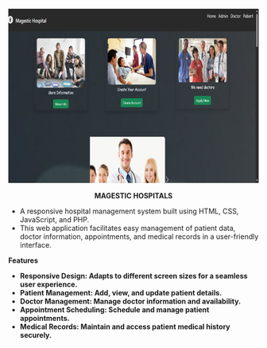 <p align="center">
    <img src="https://github.com/Sofiyashaw/WebApplication-MagesticHospitals/blob/main/Mag_Hospitals.png" alt="Logo" width="600" height="350"/>
</p> 
<p align="center">
 <b> MAGESTIC HOSPITALS </b>
</p>   



- A responsive hospital management system built using HTML, CSS, JavaScript, and PHP.
- This web application facilitates easy management of patient data, doctor information, appointments, and medical records in a user-friendly interface.

  

<b>Features<b>

- Responsive Design: Adapts to different screen sizes for a seamless user experience.
- Patient Management: Add, view, and update patient details.
- Doctor Management: Manage doctor information and availability.
- Appointment Scheduling: Schedule and manage patient appointments.
- Medical Records: Maintain and access patient medical history securely.
